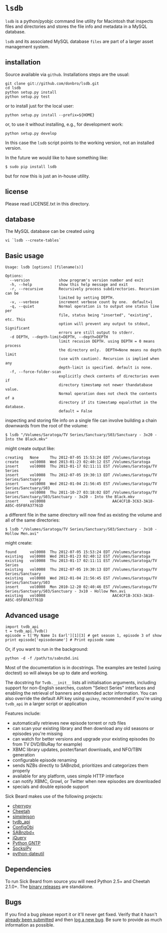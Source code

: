 # `lsdb`  


`lsdb` is a python/pyobjc command line utility for Macintosh that inspects files and directories and stores the file info and metadata in a MySQL database.


`lsdb` and its associated MySQL database `files` are part of a larger asset management system.

## installation

Source available via `github`.  Installations steps are the usual:

    git clone git://github.com/donbro/lsdb.git
	cd lsdb
	python setup.py install
	python setup.py test

or to install just for the local user:

    python setup.py install --prefix=${HOME}

or, to use it without installing, e.g., for development work:

	python setup.py develop

In this case the `lsdb` script points to the working version, not an installed version.

In the future we would like to have something like:

    $ sudo pip install lsdb

but for now this is just an in-house utility.


## license

Please read LICENSE.txt in this directory.

## database

The MySQL database can be created using

    vi `lsdb --create-tables`


## Basic usage


	Usage: lsdb [options] [filename(s)] 

	Options:
	  --version             show program's version number and exit
	  -h, --help            show this help message and exit
	  -r, --recursive       Recursively process subdirectories. Recursion can be
	                        limited by setting DEPTH.
	  -v, --verbose         increment verbose count by one.  default=1
	  -q, --quiet           Normal operation is to output one status line per
	                        file, status being "inserted", "existing", etc. This
	                        option will prevent any output to stdout, Significant
	                        errors are still output to stderr.
	  -d DEPTH, --depth-limit=DEPTH, --depth=DEPTH
	                        limit recusion DEPTH. using DEPTH = 0 means process
	                        the directory only.  DEPTH=None means no depth limit
	                        (use with caution). Recursion is implied when any
	                        depth-limit is specified. default is none.
	  -f, --force-folder-scan
	                        explicitly check contents of directories even if
	                        directory timestamp not newer thandatabase value.
	                        Normal operation does not check the contents of a
	                        directory if its timestamp equalsthat in the database.
	                        default = False


inspecting and storing file info on a single file can involve building a chain downwards from the root of the volume:

	$ lsdb "/Volumes/Saratoga/TV Series/Sanctuary/S03/Sanctuary - 3x20 - Into the Black.mkv"

might create output like:

	creating   None     Thu 2012-07-05 15:53:24 EDT /Volumes/Saratoga
	create     vol0008  Wed 2013-01-23 02:40:12 EST /Volumes/Saratoga
	insert     vol0008  Thu 2013-01-17 02:11:11 EST /Volumes/Saratoga/TV Series
	insert     vol0008  Thu 2012-07-05 19:30:13 EDT /Volumes/Saratoga/TV Series/Sanctuary
	insert     vol0008  Wed 2012-01-04 21:56:45 EST /Volumes/Saratoga/TV Series/Sanctuary/S03
	insert     vol0008  Thu 2011-10-27 03:18:02 EDT /Volumes/Saratoga/TV Series/Sanctuary/S03/Sanctuary - 3x20 - Into the Black.mkv
	insert     vol0008                              AAC4CF1B-3C63-3A18-A85C-05F8FA37761D

a different file in the same directory will now find as existing the volume and all of the same directories:

	$ lsdb "/Volumes/Saratoga/TV Series/Sanctuary/S03/Sanctuary - 3x10 - Hollow Men.avi" 
	
might create:

	found      vol0008  Thu 2012-07-05 15:53:24 EDT /Volumes/Saratoga
	existing   vol0008  Wed 2013-01-23 02:40:12 EST /Volumes/Saratoga
	existing   vol0008  Thu 2013-01-17 02:11:11 EST /Volumes/Saratoga/TV Series
	existing   vol0008  Thu 2012-07-05 19:30:13 EDT /Volumes/Saratoga/TV Series/Sanctuary
	existing   vol0008  Wed 2012-01-04 21:56:45 EST /Volumes/Saratoga/TV Series/Sanctuary/S03
	insert     vol0008  Mon 2010-12-20 02:40:46 EST /Volumes/Saratoga/TV Series/Sanctuary/S03/Sanctuary - 3x10 - Hollow Men.avi
	existing   vol0008                              AAC4CF1B-3C63-3A18-A85C-05F8FA37761D

## Advanced usage

    import tvdb_api
    t = tvdb_api.Tvdb()
    episode = t['My Name Is Earl'][1][3] # get season 1, episode 3 of show
    print episode['episodename'] # Print episode name

Or, if you want to run in the background:

```
python -d -f /path/to/sabnzbd.ini
```



Most of the documentation is in docstrings. The examples are tested (using doctest) so will always be up to date and working.

The docstring for `Tvdb.__init__` lists all initialisation arguments, including support for non-English searches, custom "Select Series" interfaces and enabling the retrieval of banners and extended actor information. You can also override the default API key using `apikey`, recommended if you're using `tvdb_api` in a larger script or application

Features include:

* automatically retrieves new episode torrent or nzb files
* can scan your existing library and then download any old seasons or episodes you're missing
* can watch for better versions and upgrade your existing episodes (to from TV DVD/BluRay for example)
* XBMC library updates, poster/fanart downloads, and NFO/TBN generation
* configurable episode renaming
* sends NZBs directly to SABnzbd, prioritizes and categorizes them properly
* available for any platform, uses simple HTTP interface
* can notify XBMC, Growl, or Twitter when new episodes are downloaded
* specials and double episode support


Sick Beard makes use of the following projects:

* [cherrypy][cherrypy]
* [Cheetah][cheetah]
* [simplejson][simplejson]
* [tvdb_api][tvdb_api]
* [ConfigObj][configobj]
* [SABnzbd+][sabnzbd]
* [jQuery][jquery]
* [Python GNTP][pythongntp]
* [SocksiPy][socks]
* [python-dateutil][dateutil]

## Dependencies

To run Sick Beard from source you will need Python 2.5+ and Cheetah 2.1.0+. The [binary releases][googledownloads] are standalone.

## Bugs

If you find a bug please report it or it'll never get fixed. Verify that it hasn't [already been submitted][googleissues] and then [log a new bug][googlenewissue]. Be sure to provide as much information as possible.

[cherrypy]: http://www.cherrypy.org
[cheetah]: http://www.cheetahtemplate.org/
[simplejson]: http://code.google.com/p/simplejson/ 
[tvdb_api]: http://github.com/dbr/tvdb_api
[configobj]: http://www.voidspace.org.uk/python/configobj.html
[sabnzbd]: http://www.sabnzbd.org/
[jquery]: http://jquery.com
[pythongntp]: http://github.com/kfdm/gntp
[socks]: http://code.google.com/p/socksipy-branch/
[dateutil]: http://labix.org/python-dateutil
[googledownloads]: http://code.google.com/p/sickbeard/downloads/list
[googleissues]: http://code.google.com/p/sickbeard/issues/list
[googlenewissue]: http://code.google.com/p/sickbeard/issues/entry